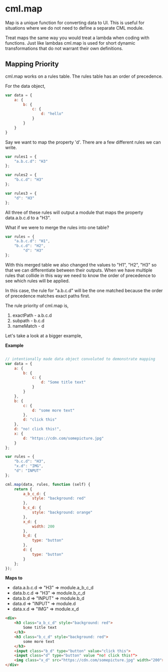# cml.map

Map is a unique function for converting data to UI.
This is useful for situations where we do not need to define a separate CML module.

Treat maps the same way you would treat a lambda when coding with functions.
Just like lambdas cml.map is used for short dynamic transformations that do not warrant their own definitions.

## Mapping Priority

cml.map works on a rules table. The rules table has an order of precedence.

For the data object,

``` javascript
var data = {
    a: {
        b: {
            c: {
                d: "hello"
            }
        }
    }
}
```

Say we want to map the property 'd'. There are a few different rules we can write.

``` javascript
var rules1 = {
    "a.b.c.d": "H3"
};

var rules2 = {
    "b.c.d": "H3"
};

var rules3 = {
    "d": "H3"
};
```

All three of these rules will output a module that maps the property data.a.b.c.d to a "H3".

What if we were to merge the rules into one table?

``` javascript
var rules = {
    "a.b.c.d": "H1",
    "b.c.d": "H2",
        "d": "H3"
};
```

With this merged table we also changed the values to "H1", "H2", "H3" so that we can differentiate between their outputs.
When we have multiple rules that collide in this way we need to know the order of precedence to see which rules will be applied.

In this case, the rule for "a.b.c.d" will be the one matched because the order of precedence matches exact paths first.

The rule priority of cml.map is,

1. exactPath - a.b.c.d
2. subpath - b.c.d
3. nameMatch - d

Let's take a look at a bigger example,

**Example**
``` javascript

// intentionally made data object convoluted to demonstrate mapping
var data = {
    a: {
        b: {
            c: {
                d: "Some title text"
            }
        }
    },
    b: {
        c: {
            d: "some more text"
        },
        d: "click this"
    },
    d: "no! click this!",
    x: {
        d: "https://cdn.com/somepicture.jpg"
    }
};

var rules = {
    "b.c.d": "H3",
    "x.d": "IMG",
    "d": "INPUT"
};

cml.map(data, rules, function (self) {
    return {
        a_b_c_d: {
            style: "background: red"
        },
        b_c_d: {
            style: "background: orange"
        },
        x_d: {
            width: 200
        },
        b_d: {
            type: "button"
        },
        d: {
            type: "button"
        }
    };
});

```

**Maps to**

* data.a.b.c.d => "H3" => module.a_b_c_d
* data.b.c.d => "H3" => module.b_c_d
* data.b.d => "INPUT" => module.b_d
* data.d => "INPUT" => module.d
* data.x.d => "IMG" => module.x_d

``` html
<div>
    <h3 class="a_b_c_d" style="background: red">
        Some title text
    </h3>
    <h3 class="b_c_d" style="background: red">
        some more text
    </h3>
    <input class="b_d" type="button" value="click this">
    <input class="d" type="button" value "no! click this!">
    <img class="x_d" src="https://cdn.com/somepicture.jpg" width="200">
</div>
```
